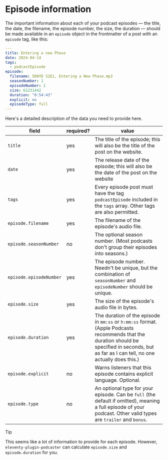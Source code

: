 # Episode information

The important information about each of your podcast episodes — the title, the date, the filename, the episode number, the size, the duration — should be made available in an `episode` object in the frontmatter of a post with an `episode` tag, like this:

```yaml
---
title: Entering a new Phase
date: 2024-04-14
tags:
  - podcastEpisode
episode:
  filename: 500YD S1E1, Entering a New Phase.mp3
  seasonNumber: 1
  episodeNumber: 1
  size: 61231442
  duration: "0:54:43"
  explicit: no
  episodeType: full
---
```

Here's a detailed description of the data you need to provide here.

| field | required? | value |
| ----- | ----- | ----- |
| `title` | yes | The title of the episode; this will also be the title of the post on the website. |
| `date` | yes | The release date of the episode; this will also be the date of the post on the website |
| `tags` | yes | Every episode post must have the tag `podcastEpisode` included in the `tags` array. Other tags are also permitted. |
| `episode.filename` | yes | The filename of the episode's audio file. |
| `episode.seasonNumber` | no | The optional season number. (Most podcasts don't group their episodes into seasons.) |
| `episode.episodeNumber` | yes | The episode number. Needn't be unique, but the combination of `seasonNumber` and `episodeNumber` should be unique. |
| `episode.size` | yes | The size of the episode's audio file in bytes. |
| `episode.duration` | yes | The duration of the episode in `mm:ss` or `h:mm:ss` format. (Apple Podcasts recommends that the duration should be specified in seconds, but as far as I can tell, no one actually does this.) |
| `episode.explicit` | no |  Warns listeners that this episode contains explicit language. Optional. <!--- TODO: Find out how Apple Podcast behaves here --> |
 | `episode.type` | no | An optional type for your episode. Can be `full` (the default if omitted), meaning a full episode of your podcast. Other valid types are `trailer` and `bonus`. |

 > [!TIP]
 > This seems like a lot of information to provide for each episode. However, `eleventy-plugin-podcaster` can calculate `episode.size` and `episode.duration` for you.
